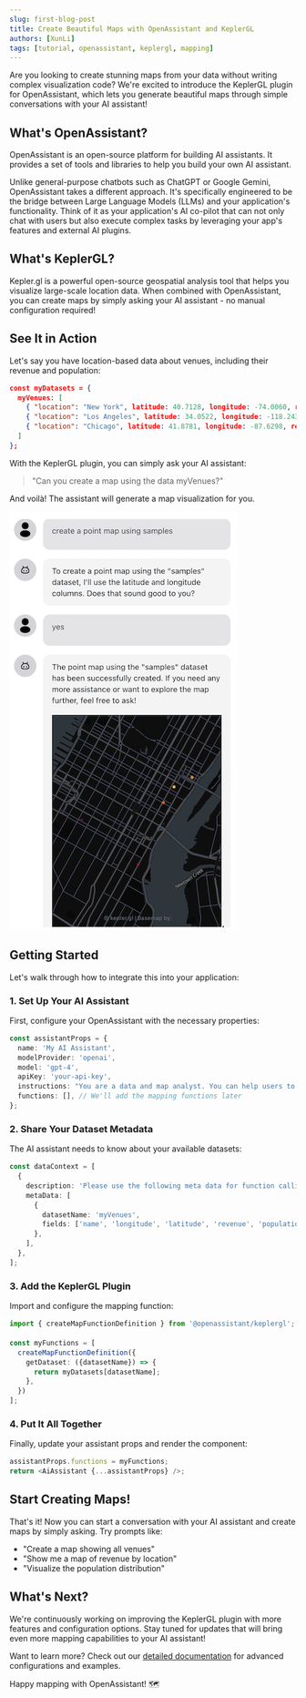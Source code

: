 ```yaml
---
slug: first-blog-post
title: Create Beautiful Maps with OpenAssistant and KeplerGL
authors: [XunLi]
tags: [tutorial, openassistant, keplergl, mapping]
---
```


Are you looking to create stunning maps from your data without writing complex visualization code? We're excited to introduce the KeplerGL plugin for OpenAssistant, which lets you generate beautiful maps through simple conversations with your AI assistant!

## What's OpenAssistant?

OpenAssistant is an open-source platform for building AI assistants. It provides a set of tools and libraries to help you build your own AI assistant.

Unlike general-purpose chatbots such as ChatGPT or Google Gemini, OpenAssistant takes a different approach. It's specifically engineered to be the bridge between Large Language Models (LLMs) and your application's functionality. Think of it as your application's AI co-pilot that can not only chat with users but also execute complex tasks by leveraging your app's features and external AI plugins.

## What's KeplerGL?

Kepler.gl is a powerful open-source geospatial analysis tool that helps you visualize large-scale location data. When combined with OpenAssistant, you can create maps by simply asking your AI assistant - no manual configuration required!

## See It in Action

Let's say you have location-based data about venues, including their revenue and population:

```json
const myDatasets = {
  myVenues: [
    { "location": "New York", latitude: 40.7128, longitude: -74.0060, revenue: 100000, population: 8000000 },
    { "location": "Los Angeles", latitude: 34.0522, longitude: -118.2437, revenue: 150000, population: 4000000 },
    { "location": "Chicago", latitude: 41.8781, longitude: -87.6298, revenue: 120000, population: 2700000 }
  ]
};
```

With the KeplerGL plugin, you can simply ask your AI assistant:
> "Can you create a map using the data myVenues?"

And voilà! The assistant will generate a map visualization for you.

![KeplerGL Map](./images/keplerPlugin-1.png)

## Getting Started

Let's walk through how to integrate this into your application:

### 1. Set Up Your AI Assistant

First, configure your OpenAssistant with the necessary properties:

```typescript
const assistantProps = {
  name: 'My AI Assistant',
  modelProvider: 'openai',
  model: 'gpt-4',
  apiKey: 'your-api-key',
  instructions: "You are a data and map analyst. You can help users to create a map from a dataset.",
  functions: [], // We'll add the mapping functions later
};
```

### 2. Share Your Dataset Metadata

The AI assistant needs to know about your available datasets:

```typescript
const dataContext = [
  {
    description: 'Please use the following meta data for function callings.',
    metaData: [
      {
        datasetName: 'myVenues',
        fields: ['name', 'longitude', 'latitude', 'revenue', 'population'],
      },
    ],
  },
];
```

### 3. Add the KeplerGL Plugin

Import and configure the mapping function:

```typescript
import { createMapFunctionDefinition } from '@openassistant/keplergl';

const myFunctions = [
  createMapFunctionDefinition({
    getDataset: ({datasetName}) => {
      return myDatasets[datasetName];
    },
  })
];
```

### 4. Put It All Together

Finally, update your assistant props and render the component:

```typescript
assistantProps.functions = myFunctions;
return <AiAssistant {...assistantProps} />;
```

## Start Creating Maps!

That's it! Now you can start a conversation with your AI assistant and create maps by simply asking. Try prompts like:
- "Create a map showing all venues"
- "Show me a map of revenue by location"
- "Visualize the population distribution"

## What's Next?

We're continuously working on improving the KeplerGL plugin with more features and configuration options. Stay tuned for updates that will bring even more mapping capabilities to your AI assistant!

Want to learn more? Check out our [detailed documentation](/docs/tutorial-extras/keplergl-plugin) for advanced configurations and examples.

Happy mapping with OpenAssistant! 🗺️
